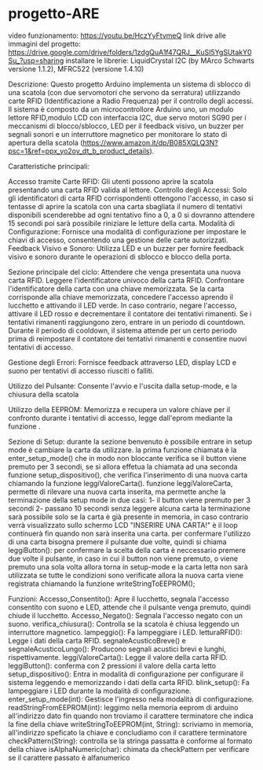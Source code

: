 # progetto-ARE
video funzionamento: https://youtu.be/HczYyFtvmeQ
link drive alle immagini del progetto: https://drive.google.com/drive/folders/1zdgQuA1f47QRJ__KuSI5YgSUtakY0Su_?usp=sharing
installare le librerie: LiquidCrystal I2C (by MArco Schwarts versione 1.1.2), MFRC522 (versione 1.4.10) 

Descrizione:
Questo progetto Arduino implementa un sistema di sblocco di una scatola (con due servomotori che servono da serratura) utilizzando carte RFID (Identificazione a Radio Frequenza) per il controllo degli accessi. Il sistema è composto da un microcontrollore Arduino uno, un modulo lettore RFID,modulo LCD con interfaccia I2C, due servo motori SG90 per i meccanismi di blocco/sblocco, LED per il feedback visivo, un buzzer per segnali sonori e un interruttore magnetico per monitorare lo stato di apertura della scatola (https://www.amazon.it/dp/B085XQLQ3N?psc=1&ref=ppx_yo2ov_dt_b_product_details).

Caratteristiche principali:

Accesso tramite Carte RFID: Gli utenti possono aprire la scatola presentando una carta RFID valida al lettore.
Controllo degli Accessi: Solo gli identificatori di carta RFID corrispondenti ottengono l'accesso, in caso si tentasse di aprire la scatola con una carta sbagliata il numero di tentativi disponibili scenderebbe 
ad ogni tentativo fino a 0, a 0 si dovranno attendere 15 secondi poi sarà possibile riniziare le letture della carta.
Modalità di Configurazione: Fornisce una modalità di configurazione per impostare le chiavi di accesso, consentendo una gestione delle carte autorizzati.
Feedback Visivo e Sonoro: Utilizza LED e un buzzer per fornire feedback visivo e sonoro durante le operazioni di sblocco e blocco della porta.

Sezione principale del ciclo:
Attendere che venga presentata una nuova carta RFID.
Leggere l'identificatore univoco della carta RFID.
Confrontare l'identificatore della carta con una chiave memorizzata.
Se la carta corrisponde alla chiave memorizzata, concedere l'accesso aprendo il lucchetto e attivando il LED verde. In caso contrario, negare l'accesso, attivare il LED rosso e decrementare il contatore dei tentativi rimanenti.
Se i tentativi rimanenti raggiungono zero, entrare in un periodo di countdown.
Durante il periodo di cooldown, il sistema attende per un certo periodo prima di reimpostare il contatore dei tentativi rimanenti e consentire nuovi tentativi di accesso.

Gestione degli Errori: 
Fornisce feedback attraverso LED, display LCD e suono per tentativi di accesso riusciti o falliti.

Utilizzo del Pulsante: 
Consente l'avvio e l'uscita dalla setup-mode, e la chiusura della scatola 

Utilizzo della EEPROM: 
Memorizza e recupera un valore chiave per il confronto durante i tentativi di accesso, legge dall'eprom mediante la funzione .

Sezione di Setup:
durante la sezione benvenuto è possibile entrare in setup mode è cambiare la carta da utilizzare. la prima funzione chiamata è la enter_setup_mode() che in modo non bloccante verifica se il button viene premuto per 3 secondi, se si allora effetua la chiamata ad una seconda funzione setup_dispositivo(), che verifica l'inserimento di una nuova carta chiamando la funzione leggiValoreCarta().
  funzione leggiValoreCarta, permette di rilevare una nuova carta inserita, ma permette anche la terminazione  della setup mode in due casi: 
  1- il button viene premuto per 3 secondi 
  2- passano 10 secondi senza leggere alcuna carta
  la terminazione sarà possibile solo se la carta è già presente in memoria, in caso contrario verrà visualizzato sullo schermo LCD "INSERIRE UNA CARTA!" è il loop continuerà fin quando non sarà inserita una carta. 
per confermare l'utilizzo di una carta bisogna premere il pulsante due volte, quindi si chiama leggiButton():
  per confermare la scelta della carta è neccessario premere due volte il pulsante, in caso 
  in cui il button non viene premuto, o viene premuto una sola volta allora torna in setup-mode e
  la carta letta non sarà utilizzata 
se tutte le condizioni sono verificate allora la nuova carta viene registrata chiamando la funzione writeStringToEEPROM();
 
Funzioni:
Accesso_Consentito(): Apre il lucchetto, segnala l'accesso consentito con suono e LED, attende che il pulsante venga premuto, quindi chiude il lucchetto.
Accesso_Negato(): Segnala l'accesso negato con un suono.
verifica_chiusura(): Controlla se la scatola è chiusa leggendo un interruttore magnetico.
lampeggio(): Fa lampeggiare i LED.
letturaRFID(): Legge i dati della carta RFID.
segnaleAcusticoBreve() e segnaleAcusticoLungo(): Producono segnali acustici brevi e lunghi, rispettivamente.
leggiValoreCarta(): Legge il valore della carta RFID.
leggiButton(): conferma con 2 pressioni il valore della carta letto
setup_dispositivo(): Entra in modalità di configurazione per configurare il sistema leggendo e memorizzando i dati della carta RFID.
blink_setup(): Fa lampeggiare i LED durante la modalità di configurazione.
enter_setup_mode(int): Gestisce l'ingresso nella modalità di configurazione.
readStringFromEEPROM(int): leggimo nella memoria eeprom di arduino all'indirizzo dato fin quando non troviamo il carattere terminatore che indica la fine della chiave 
writeStringToEEPROM(int, String): scriviamo in memoria, all'indirizzo speficato la chiave e concludiamo con il carattere terminatore 
checkPattern(String): controlla se la stringa passatta è conforme al formato della chiave 
isAlphaNumeric(char): chimata da checkPattern per verificare se il carattere passato è alfanumerico 



